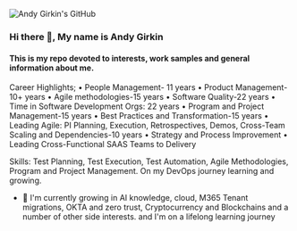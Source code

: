 
![Andy Girkin's GitHub](https://user-images.githubusercontent.com/91711969/137808758-11d011cd-2e78-44b6-bb73-87720768184a.png)


### Hi there 👋, My name is Andy Girkin
#### This is my repo devoted to interests, work samples and general information about me.
Career Highlights;
•	People Management- 11 years
•	Product Management- 10+ years
•	Agile methodologies-15 years
•	Software Quality-22 years
•	Time in Software Development Orgs: 22 years
•	Program and Project Management-15 years
•	Best Practices and Transformation-15 years
•	Leading Agile: PI Planning, Execution, Retrospectives, Demos, Cross-Team Scaling and Dependencies-10 years
•	Strategy and Process Improvement
•	Leading Cross-Functional SAAS Teams to Delivery


Skills: Test Planning, Test Execution, Test Automation, Agile Methodologies, Program and Project Management. On my DevOps journey learning and growing.

- 🔭 I'm currently growing in AI knowledge, cloud, M365 Tenant migrations, OKTA and zero trust, Cryptocurrency and Blockchains and a number of other side interests. and I'm on a lifelong learning journey





